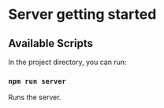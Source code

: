 # Server getting started

## Available Scripts

In the project directory, you can run:

### `npm run server`

Runs the server.

